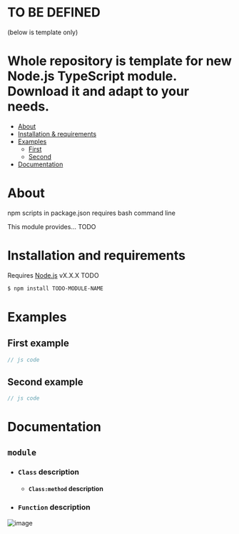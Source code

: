 # TO BE DEFINED
(below is template only)

# Whole repository is template for new Node.js TypeScript module. Download it and adapt to your needs.

- [About](#about)
- [Installation & requirements](#installation-and-requirements)
- [Examples](#examples)
  - [First](#first-example)
  - [Second](#second-example)
- [Documentation](#documentation)

# About
npm scripts in package.json requires bash command line

This module provides... TODO

# Installation and requirements
Requires [Node.js](https://nodejs.org/) vX.X.X TODO
```sh
$ npm install TODO-MODULE-NAME
```

# Examples

## First example
```js
// js code
```

## Second example
```js
// js code
```

# Documentation

## `module`
- ### `Class` description
  - #### `Class:method` description
- ### `Function` description


![image](https://assets-cdn.github.com/images/modules/logos_page/GitHub-Mark.png)
